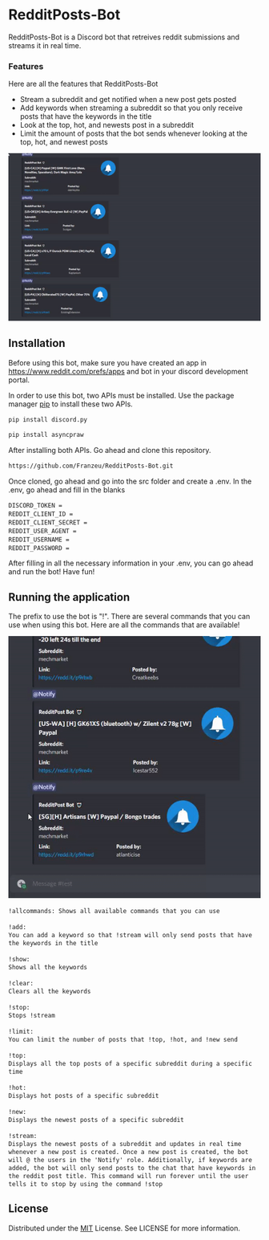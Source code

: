 # RedditPosts-Bot
RedditPosts-Bot is a Discord bot that retreives reddit submissions and streams it in real time.

### Features
Here are all the features that RedditPosts-Bot
- Stream a subreddit and get notified when a new post gets posted
- Add keywords when streaming a subreddit so that you only receive posts that have the keywords in the title
- Look at the top, hot, and newests post in a subreddit
- Limit the amount of posts that the bot sends whenever looking at the top, hot, and newest posts

![Alt text](assets/Title.gif?raw=true "Title")

## Installation

Before using this bot, make sure you have created an app in https://www.reddit.com/prefs/apps and bot in your discord development portal. 

In order to use this bot, two APIs must be installed. Use the package manager [pip](https://pip.pypa.io/en/stable/) to install these two APIs.

```bash
pip install discord.py
```
```bash
pip install asyncpraw
```

After installing both APIs. Go ahead and clone this repository. 

```bash
https://github.com/Franzeu/RedditPosts-Bot.git
```

Once cloned, go ahead and go into the src folder and create a .env. In the .env, go ahead and fill in the blanks

```bash
DISCORD_TOKEN = 
REDDIT_CLIENT_ID = 
REDDIT_CLIENT_SECRET = 
REDDIT_USER_AGENT = 
REDDIT_USERNAME = 
REDDIT_PASSWORD = 
```

After filling in all the necessary information in your .env, you can go ahead and run the bot! Have fun!

## Running the application

The prefix to use the bot is "!". There are several commands that you can use when using this bot. Here are all the commands that are available!

![Alt text](assets/instructions.gif?raw=true "Instructions")

```
!allcommands: Shows all available commands that you can use

!add: 
You can add a keyword so that !stream will only send posts that have the keywords in the title

!show:  
Shows all the keywords

!clear: 
Clears all the keywords

!stop: 
Stops !stream

!limit:  
You can limit the number of posts that !top, !hot, and !new send

!top: 
Displays all the top posts of a specific subreddit during a specific time

!hot: 
Displays hot posts of a specific subreddit

!new:
Displays the newest posts of a specific subreddit

!stream: 
Displays the newest posts of a subreddit and updates in real time whenever a new post is created. Once a new post is created, the bot will @ the users in the 'Notify' role. Additionally, if keywords are added, the bot will only send posts to the chat that have keywords in the reddit post title. This command will run forever until the user tells it to stop by using the command !stop
```

## License
Distributed under the [MIT](https://choosealicense.com/licenses/mit/) License. See LICENSE for more information.
